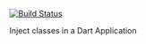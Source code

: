 [![Build Status](https://drone.io/github.com/christophehurpeau/dart-injectable_application/status.png)](https://drone.io/github.com/christophehurpeau/dart-injectable_application/latest)

Inject classes in a Dart Application

